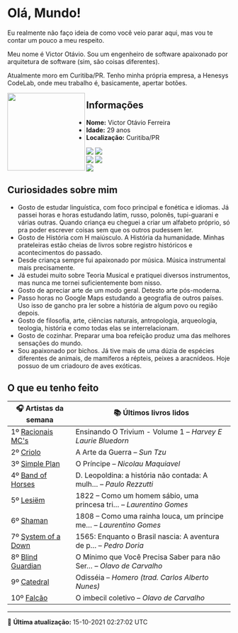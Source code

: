 # Olá, Mundo!

Eu realmente não faço ideia de como você veio parar aqui, mas vou te contar um pouco a meu respeito.

Meu nome é Victor Otávio. Sou um engenheiro de software apaixonado por arquitetura de software (sim, são coisas diferentes).

Atualmente moro em Curitiba/PR. Tenho minha própria empresa, a Henesys CodeLab, onde meu trabalho é, basicamente, apertar botões.

<img align="left" src="https://github.com/vctrtvfrrr/vctrtvfrrr/raw/master/octocat.png" alt="" width="175" />

## Informações

- **Nome:** Victor Otávio Ferreira
- **Idade:** 29 anos
- **Localização:** Curitiba/PR

[![](https://img.shields.io/badge/LinkedIn-victorotavio-blue)](https://www.linkedin.com/in/victorotavio/) [![](https://img.shields.io/badge/Twitter-@vctrtvfrrr-blue)](https://twitter.com/vctrtvfrrr)  
[![](https://img.shields.io/badge/GitHub-vctrtvfrrr-24292e)](https://github.com/vctrtvfrrr) [![](https://img.shields.io/badge/GitLab-vctrtvfrrr-ec5d16)](https://gitlab.com/vctrtvfrrr)  
[![](https://img.shields.io/badge/Email-victor@otavioferreira.com.br-red)](mailto:victor@otavioferreira.com.br)  

## Curiosidades sobre mim

-   Gosto de estudar linguística, com foco principal e fonética e idiomas. Já passei horas e horas estudando latim, russo, polonês, tupi-guarani e várias outras. Quando criança eu cheguei a criar um alfabeto próprio, só pra poder escrever coisas sem que os outros pudessem ler.
-   Gosto de História com H maiúsculo. A História da humanidade. Minhas prateleiras estão cheias de livros sobre registro históricos e acontecimentos do passado.
-   Desde criança sempre fui apaixonado por música. Música instrumental mais precisamente.
-   Já estudei muito sobre Teoria Musical e pratiquei diversos instrumentos, mas nunca me tornei suficientemente bom nisso.
-   Gosto de apreciar arte de um modo geral. Detesto arte pós-moderna.
-   Passo horas no Google Maps estudando a geografia de outros países. Uso isso de gancho pra ler sobre a história de algum povo ou região depois.
-   Gosto de filosofia, arte, ciências naturais, antropologia, arqueologia, teologia, história e como todas elas se interrelacionam.
-   Gosto de cozinhar. Preparar uma boa refeição produz uma das melhores sensações do mundo.
-   Sou apaixonado por bichos. Já tive mais de uma dúzia de espécies diferentes de animais, de mamiferos a répteis, peixes a aracnídeos. Hoje possuo de um criadouro de aves exóticas.


## O que eu tenho feito

|                       🎧 Artistas da semana                       |                      📚 Últimos livros lidos                      |
|-------------------------------------------------------------------|-------------------------------------------------------------------|
| 1º [Racionais MC's](https://www.last.fm/music/Racionais+MC%27s)   | Ensinando O Trivium - Volume 1	–	_Harvey E Laurie Bluedorn_         |
| 2º [Criolo](https://www.last.fm/music/Criolo)                     | A Arte da Guerra	–	_Sun Tzu_                                        |
| 3º [Simple Plan](https://www.last.fm/music/Simple+Plan)           | O Príncipe	–	_Nicolau Maquiavel_                                    |
| 4º [Band of Horses](https://www.last.fm/music/Band+of+Horses)     | D. Leopoldina: a história não contada: A mulh…	–	_Paulo Rezzutti_   |
| 5º [Lesiëm](https://www.last.fm/music/Lesi%C3%ABm)                | 1822 – Como um homem sábio, uma princesa tri…	–	_Laurentino Gomes_  |
| 6º [Shaman](https://www.last.fm/music/Shaman)                     | 1808 – Como uma rainha louca, um príncipe me…	–	_Laurentino Gomes_  |
| 7º [System of a Down](https://www.last.fm/music/System+of+a+Down) | 1565: Enquanto o Brasil nascia: A aventura de p…	–	_Pedro Doria_    |
| 8º [Blind Guardian](https://www.last.fm/music/Blind+Guardian)     | O Mínimo que Você Precisa Saber para não Ser…	–	_Olavo de Carvalho_ |
| 9º [Catedral](https://www.last.fm/music/Catedral)                 | Odisséia	–	_Homero (trad. Carlos Alberto Nunes)_                    |
| 10º [Falcão](https://www.last.fm/music/Falc%C3%A3o)               | O imbecil coletivo	–	_Olavo de Carvalho_                            |


---

🚀 **Última atualização:** 15-10-2021 02:27:02 UTC